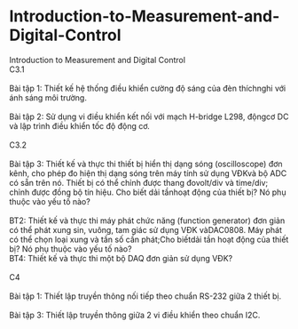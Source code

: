 # Introduction-to-Measurement-and-Digital-Control
Introduction to Measurement and Digital Control
<br>C3.1<br>
<br>Bài tập 1: Thiết kế hệ thống điều khiển cường độ sáng của đèn thíchnghi với ánh sáng môi trường.<br>
<br>Bài tập 2: Sử dụng vi điều khiển kết nối với mạch H-bridge L298, độngcơ DC và lập trình điều khiển tốc độ động cơ.<br>
<br>C3.2<br>
<br>Bài tập 3: Thiết kế và thực thi thiết bị hiển thị dạng sóng (oscilloscope) đơn kênh, cho phép đo hiện thị dạng sóng trên máy tính sử dụng VĐKvà bộ ADC có sẵn trên nó. Thiết bị có thể chỉnh được thang đovolt/div và time/div; chỉnh được đồng bộ tín hiệu. Cho biết dải tầnhoạt động của thiết bị? Nó phụ thuộc vào yếu tố nào?<br>
<br>BT2: Thiết kế và thực thi máy phát chức năng (function generator) đơn giản có thể phát xung sin, vuông, tam giác sử dụng VĐK vàDAC0808. Máy phát có thể chọn loại xung và tần số cần phát;Cho biếtdải tần hoạt động của thiết bị? Nó phụ thuộc vào yếu tố nào?<br>
<bt>BT4: Thiết kế và thực thi một bộ DAQ đơn giản sử dụng VĐK?<br>
<br>C4<br>
<br>Bài tập 1: Thiết lập truyền thông nối tiếp theo chuẩn RS-232 giữa 2 thiết bị.<br>
<br>Bài tập 3: Thiết lập truyền thông giữa 2 vi điều khiển theo chuẩn I2C.<br>
